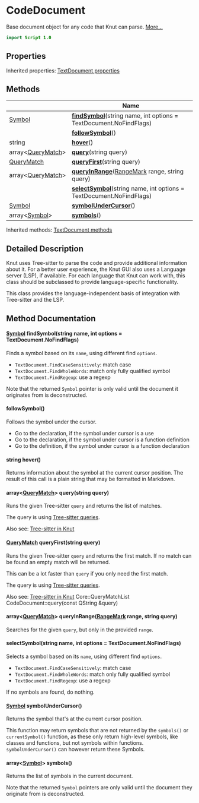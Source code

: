 # CodeDocument

Base document object for any code that Knut can parse. [More...](#detailed-description)

```qml
import Script 1.0
```

## Properties


Inherited properties: [TextDocument properties](../script/textdocument.md#properties)

## Methods

| | Name |
|-|-|
|[Symbol](../script/symbol.md) |**[findSymbol](#findSymbol)**(string name, int options = TextDocument.NoFindFlags)|
||**[followSymbol](#followSymbol)**()|
|string |**[hover](#hover)**()|
|array<[QueryMatch](../script/querymatch.md)> |**[query](#query)**(string query)|
|[QueryMatch](../script/querymatch.md) |**[queryFirst](#queryFirst)**(string query)|
|array<[QueryMatch](../script/querymatch.md)> |**[queryInRange](#queryInRange)**([RangeMark](../script/rangemark.md) range, string query)|
||**[selectSymbol](#selectSymbol)**(string name, int options = TextDocument.NoFindFlags)|
|[Symbol](../script/symbol.md) |**[symbolUnderCursor](#symbolUnderCursor)**()|
|array<[Symbol](../script/symbol.md)> |**[symbols](#symbols)**()|

Inherited methods: [TextDocument methods](../script/textdocument.md#methods)

## Detailed Description

Knut uses Tree-sitter to parse the code and provide additional information about it.
For a better user experience, the Knut GUI also uses a Language server (LSP), if available.
For each language that Knut can work with, this class should be subclassed to provide language-specific
functionality.

This class provides the language-independent basis of integration with Tree-sitter and the LSP.

## Method Documentation

#### <a name="findSymbol"></a>[Symbol](../script/symbol.md) **findSymbol**(string name, int options = TextDocument.NoFindFlags)

Finds a symbol based on its `name`, using different find `options`.

- `TextDocument.FindCaseSensitively`: match case
- `TextDocument.FindWholeWords`: match only fully qualified symbol
- `TextDocument.FindRegexp`: use a regexp

Note that the returned `Symbol` pointer is only valid until the document it originates
from is deconstructed.

#### <a name="followSymbol"></a>**followSymbol**()

Follows the symbol under the cursor.

- Go to the declaration, if the symbol under cursor is a use
- Go to the declaration, if the symbol under cursor is a function definition
- Go to the definition, if the symbol under cursor is a function declaration

#### <a name="hover"></a>string **hover**()

Returns information about the symbol at the current cursor position.
The result of this call is a plain string that may be formatted in Markdown.

#### <a name="query"></a>array<[QueryMatch](../script/querymatch.md)> **query**(string query)

Runs the given Tree-sitter `query` and returns the list of matches.

The query is using [Tree-sitter
queries](https://tree-sitter.github.io/tree-sitter/using-parsers#pattern-matching-with-queries).

Also see: [Tree-sitter in Knut](../../getting-started/treesitter.md)

#### <a name="queryFirst"></a>[QueryMatch](../script/querymatch.md) **queryFirst**(string query)

Runs the given Tree-sitter `query` and returns the first match.
If no match can be found an empty match will be returned.

This can be a lot faster than `query` if you only need the first match.

The query is using [Tree-sitter
queries](https://tree-sitter.github.io/tree-sitter/using-parsers#pattern-matching-with-queries).

Also see: [Tree-sitter in Knut](../../getting-started/treesitter.md)
 Core::QueryMatchList CodeDocument::query(const QString &query)

#### <a name="queryInRange"></a>array<[QueryMatch](../script/querymatch.md)> **queryInRange**([RangeMark](../script/rangemark.md) range, string query)

Searches for the given `query`, but only in the provided `range`.


#### <a name="selectSymbol"></a>**selectSymbol**(string name, int options = TextDocument.NoFindFlags)

Selects a symbol based on its `name`, using different find `options`.

- `TextDocument.FindCaseSensitively`: match case
- `TextDocument.FindWholeWords`: match only fully qualified symbol
- `TextDocument.FindRegexp`: use a regexp

If no symbols are found, do nothing.

#### <a name="symbolUnderCursor"></a>[Symbol](../script/symbol.md) **symbolUnderCursor**()

Returns the symbol that's at the current cursor position.

This function may return symbols that are not returned by the `symbols()` or `currentSymbol()` function,
as these only return high-level symbols, like classes and functions, but not symbols within functions.
`symbolUnderCursor()` can however return these Symbols.

#### <a name="symbols"></a>array<[Symbol](../script/symbol.md)> **symbols**()

Returns the list of symbols in the current document.

Note that the returned `Symbol` pointers are only valid until the document they
originate from is deconstructed.
